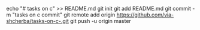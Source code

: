 echo "# tasks on c" >> README.md git init git add README.md
git commit -m "tasks on c commit" git remote add origin https://github.com/via-shcherba/tasks-on-c-.git 
git push -u origin master
